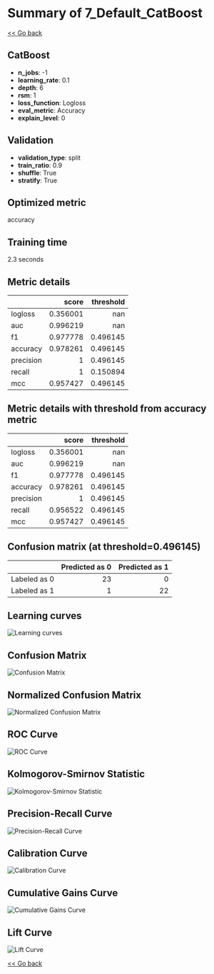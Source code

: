 # Summary of 7_Default_CatBoost

[<< Go back](../README.md)


## CatBoost
- **n_jobs**: -1
- **learning_rate**: 0.1
- **depth**: 6
- **rsm**: 1
- **loss_function**: Logloss
- **eval_metric**: Accuracy
- **explain_level**: 0

## Validation
 - **validation_type**: split
 - **train_ratio**: 0.9
 - **shuffle**: True
 - **stratify**: True

## Optimized metric
accuracy

## Training time

2.3 seconds

## Metric details
|           |    score |   threshold |
|:----------|---------:|------------:|
| logloss   | 0.356001 |  nan        |
| auc       | 0.996219 |  nan        |
| f1        | 0.977778 |    0.496145 |
| accuracy  | 0.978261 |    0.496145 |
| precision | 1        |    0.496145 |
| recall    | 1        |    0.150894 |
| mcc       | 0.957427 |    0.496145 |


## Metric details with threshold from accuracy metric
|           |    score |   threshold |
|:----------|---------:|------------:|
| logloss   | 0.356001 |  nan        |
| auc       | 0.996219 |  nan        |
| f1        | 0.977778 |    0.496145 |
| accuracy  | 0.978261 |    0.496145 |
| precision | 1        |    0.496145 |
| recall    | 0.956522 |    0.496145 |
| mcc       | 0.957427 |    0.496145 |


## Confusion matrix (at threshold=0.496145)
|              |   Predicted as 0 |   Predicted as 1 |
|:-------------|-----------------:|-----------------:|
| Labeled as 0 |               23 |                0 |
| Labeled as 1 |                1 |               22 |

## Learning curves
![Learning curves](learning_curves.png)
## Confusion Matrix

![Confusion Matrix](confusion_matrix.png)


## Normalized Confusion Matrix

![Normalized Confusion Matrix](confusion_matrix_normalized.png)


## ROC Curve

![ROC Curve](roc_curve.png)


## Kolmogorov-Smirnov Statistic

![Kolmogorov-Smirnov Statistic](ks_statistic.png)


## Precision-Recall Curve

![Precision-Recall Curve](precision_recall_curve.png)


## Calibration Curve

![Calibration Curve](calibration_curve_curve.png)


## Cumulative Gains Curve

![Cumulative Gains Curve](cumulative_gains_curve.png)


## Lift Curve

![Lift Curve](lift_curve.png)



[<< Go back](../README.md)
